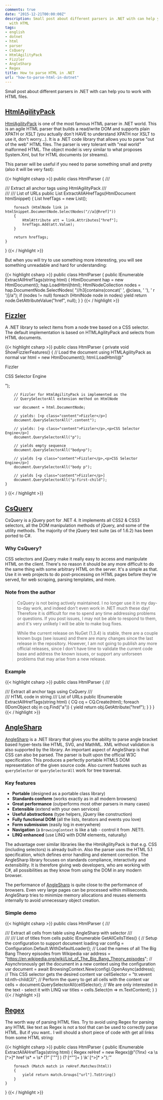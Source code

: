```yaml
---
comments: true
date: "2015-12-21T00:00:00Z"
description: Small post about different parsers in .NET with can help you to work
  with HTML
tags:
- english
- dotnet
- html
- parser
- CsQuery
- HtmlAgilityPack
- Fizzler
- AngleSharp
- Regex
title: How to parse HTML in .NET
url: "how-to-parse-html-in-dotnet"
---
```


Small post about different parsers in .NET with can help you to work with HTML files.

## [HtmlAgilityPack](https://htmlagilitypack.codeplex.com/)

[HtmlAgilityPack](https://htmlagilitypack.codeplex.com/) is one of the most famous HTML parser in .NET world.
This is an agile HTML parser that builds a read/write DOM and supports plain XPATH or XSLT (you actually don't HAVE to understand XPATH nor XSLT to use it, don't worry...). It is a .NET code library that allows you to parse "out of the web" HTML files. The parser is very tolerant with "real world" malformed HTML. The object model is very similar to what proposes System.Xml, but for HTML documents (or streams). 

This parser will be useful if you need to parse something small and pretty (also it will be very fast):

{{< highlight csharp >}}
public class HtmlParser
{
    /// <summary>
    /// Extract all anchor tags using HtmlAgilityPack
    /// </summary>
    /// <param name="htmlSnippet"></param>
    /// <returns>List of URLs</returns>
    public List<string> ExtractAllAHrefTags(HtmlDocument htmlSnippet)
    {
        List<string> hrefTags = new List<string>();
    
        foreach (HtmlNode link in htmlSnippet.DocumentNode.SelectNodes("//a[@href]"))
        {
            HtmlAttribute att = link.Attributes["href"];
            hrefTags.Add(att.Value);
        }
    
        return hrefTags;
    }
}
{{< / highlight >}}

But when you will try to use something more interesting, you will see something unreadable and hard for understanding:

{{< highlight csharp >}}
public class HtmlParser
{
    public IEnumerable<string> ExtractAllHrefTags(string html)
    {
        HtmlDocument hap = new HtmlDocument();
        hap.LoadHtml(html);
        HtmlNodeCollection nodes = hap.DocumentNode.SelectNodes(
            "//h3[contains(concat(' ', @class, ' '), ' r ')]/a");
        if (nodes != null)
            foreach (HtmlNode node in nodes)
                yield return node.GetAttributeValue("href", null);
    }
}
{{< / highlight >}}

## [Fizzler](https://code.google.com/p/fizzler/)

A .NET library to select items from a node tree based on a CSS selector. The default implementation is based on HTMLAgilityPack and selects from HTML documents.

{{< highlight csharp >}}
public class HtmlParser
{
    private void ShowFizzlerFeatures()
    {
        // Load the document using HTMLAgilityPack as normal
        var html = new HtmlDocument();
        html.LoadHtml(@"
        <html>
            <head></head>
            <body>
                <div>
                <p class='content'>Fizzler</p>
                <p>CSS Selector Engine</p></div>
            </body>
        </html>");

        // Fizzler for HtmlAgilityPack is implemented as the 
        // QuerySelectorAll extension method on HtmlNode

        var document = html.DocumentNode;

        // yields: [<p class="content">Fizzler</p>]
        document.QuerySelectorAll(".content"); 

        // yields: [<p class="content">Fizzler</p>,<p>CSS Selector Engine</p>]
        document.QuerySelectorAll("p");

        // yields empty sequence
        document.QuerySelectorAll("body>p");

        // yields [<p class="content">Fizzler</p>,<p>CSS Selector Engine</p>]
        document.QuerySelectorAll("body p");

        // yields [<p class="content">Fizzler</p>]
        document.QuerySelectorAll("p:first-child");
    }
}
{{< / highlight >}}

## [CsQuery](https://github.com/jamietre/CsQuery)

CsQuery is a jQuery port for .NET 4. It implements all CSS2 & CSS3 selectors, all the DOM manipulation methods of jQuery, and some of the utility methods. The majority of the jQuery test suite (as of 1.6.2) has been ported to C#.

### Why CsQuery?

CSS selectors and jQuery make it really easy to access and manipulate HTML on the client. There's no reason it should be any more difficult to do the same thing with some arbitrary HTML on the server. It's a simple as that. Use it in web projects to do post-processing on HTML pages before they're served, for web scraping, parsing templates, and more.

### Note from the author

> CsQuery is not being actively maintained. I no longer use it in my day-to-day work, and indeed don't even work in .NET much these day! Therefore it is difficult for me to spend any time addressing problems or questions. If you post issues, I may not be able to respond to them, and it's very unlikely I will be able to make bug fixes.
> 
> While the current release on NuGet (1.3.4) is stable, there are a couple known bugs (see issues) and there are many changes since the last release in the repository. However, I am not going to publish any more official releases, since I don't have time to validate the current code base and address the known issues, or support any unforseen problems that may arise from a new release.

### Example

{{< highlight csharp >}}
public class HtmlParser
{
    /// <summary>
    /// Extract all anchor tags using CsQuery
    /// </summary>
    /// <param name="html">HTML code in string</param>
    /// <returns>List of URLs</returns>
    public IEnumerable<string> ExtractAllHrefTags(string html)
    {
        CQ cq = CQ.Create(html);
        foreach (IDomObject obj in cq.Find("a"))
        {
            yield return obj.GetAttribute("href");
        }
    }
}
{{< / highlight >}}

## [AngleSharp](https://github.com/AngleSharp/AngleSharp)

[AngleSharp](https://github.com/AngleSharp/AngleSharp) is a .NET library that gives you the ability to parse angle bracket based hyper-texts like HTML, SVG, and MathML. XML without validation is also supported by the library. An important aspect of AngleSharp is that CSS can also be parsed. The parser is built upon the official W3C specification. This produces a perfectly portable HTML5 DOM representation of the given source code. Also current features such as `querySelector` or `querySelectorAll` work for tree traversal.

### Key features

* **Portable** (designed as a portable class library)
* **Standards conform** (works exactly as in all modern browsers)
* **Great performance** (outperforms most other parsers in many cases)
* **Extensible** (extend with your own services)
* **Useful abstractions** (type helpers, jQuery like construction)
* **Fully functional DOM** (all the lists, iterators and events you love)
* **Form submission** (easily log in everywhere)
* **Navigation** (a `BrowsingContext` is like a tab - control it from .NET!).
* **LINQ enhanced** (use LINQ with DOM elements, naturally)

The advantage over similar libraries like the HtmlAgilityPack is that e.g. CSS (including selectors) is already built-in. Also the parser uses the HTML 5.1 specification, which defines error handling and element correction. The AngleSharp library focuses on standards compliance, interactivity and extensibility. It is therefore giving web developers, who are working with C#, all possibilities as they know from using the DOM in any modern browser.

The performance of [AngleSharp](https://github.com/AngleSharp/AngleSharp) is quite close to the performance of browsers. Even very large pages can be processed within milliseconds. AngleSharp tries to minimize memory allocations and reuses elements internally to avoid unnecessary object creation.

### Simple demo

{{< highlight csharp >}}
public class HtmlParser
{
    /// <summary>
    /// Extract all cells from table using AngleSharp with selector
    /// </summary>
    /// <param name="htmlSnippet"></param>
    /// <returns>List of titles from cells</returns>
    public IEnumerable<string> GetAllCellsTitles()
    {
        // Setup the configuration to support document loading
        var config = Configuration.Default.WithDefaultLoader();
        // Load the names of all The Big Bang Theory episodes from Wikipedia
        var address = "https://en.wikipedia.org/wiki/List_of_The_Big_Bang_Theory_episodes";
        // Asynchronously get the document in a new context using the configuration
        var document = await BrowsingContext.New(config).OpenAsync(address);
        // This CSS selector gets the desired content
        var cellSelector = "tr.vevent td:nth-child(3)";
        // Perform the query to get all cells with the content
        var cells = document.QuerySelectorAll(cellSelector);
        // We are only interested in the text - select it with LINQ
        var titles = cells.Select(m => m.TextContent);
    }
}
{{< / highlight >}}

## [Regex](https://msdn.microsoft.com/en-us/library/system.text.regularexpressions.regex(v=vs.110).aspx)

The worth way of parsing HTML files. Try to avoid using Regex for parsing any HTML like text as Regex is not a tool that can be used to correctly parse HTML.
But if you want.. I will should a short piece of code with get all links from some HTML string:

{{< highlight csharp >}}
public class HtmlParser
{
    public IEnumerable<string> ExtractAllAHrefTags(string html)
    {
        Regex reHref = new Regex(@"(?inx)
            <a \s [^>]*
                href \s* = \s*
                    (?<q> ['""] )
                        (?<url> [^""]+ )
                    \k<q>
                [^>]* >");
                
        foreach (Match match in reHref.Matches(html))
        {
            yield return match.Groups["url"].ToString()   
        }
    }
}
{{< / highlight >}}